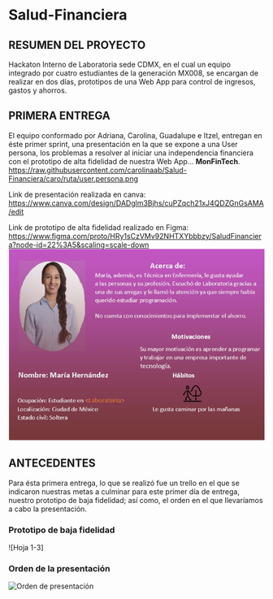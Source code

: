 # Salud-Financiera

## RESUMEN DEL PROYECTO
Hackaton Interno de Laboratoria sede CDMX,  en el cual un equipo integrado por cuatro estudiantes de la  generación MX008, se encargan de realizar en dos días, prototipos de una Web App para control de ingresos, gastos y ahorros.

## PRIMERA ENTREGA
El equipo conformado por Adriana, Carolina, Guadalupe e Itzel, entregan en éste primer sprint, una presentación en la que se expone a una User persona, los problemas a resolver al iniciar una independencia financiera con el prototipo de alta fidelidad de nuestra Web App... **MonFinTech**.
https://raw.githubusercontent.com/carolinaab/Salud-Financiera/caro/ruta/user.persona.png


Link de presentación realizada en canva:
https://www.canva.com/design/DADglm3Bjhs/cuPZqch21xJ4QDZGnGsAMA/edit


Link de prototipo de alta fidelidad realizado en Figma:
https://www.figma.com/proto/HRy1sCzVMv92NHTXYbbbzy/SaludFinanciera?node-id=22%3A5&scaling=scale-down
![](./user-persona.png) 

## ANTECEDENTES 
Para ésta primera entrega, lo que se realizó fue un trello en el que se indicaron nuestras metas a culminar para este primer día de entrega, nuestro prototipo de baja fidelidad; así como, el orden en el que llevaríamos a cabo la presentación. 

### Prototipo de baja fidelidad
![Hoja 1-3] 

### Orden de la presentación
![Orden de presentación](/Documentos/PROYECTOS_LABORATORIA/Salud_Financiera/Icons/IMG_20190723_190949)




